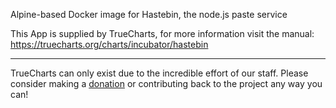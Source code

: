 Alpine-based Docker image for Hastebin, the node.js paste service  


This App is supplied by TrueCharts, for more information visit the manual: https://truecharts.org/charts/incubator/hastebin

---

TrueCharts can only exist due to the incredible effort of our staff.
Please consider making a [donation](https://truecharts.org/docs/about/sponsor) or contributing back to the project any way you can!
